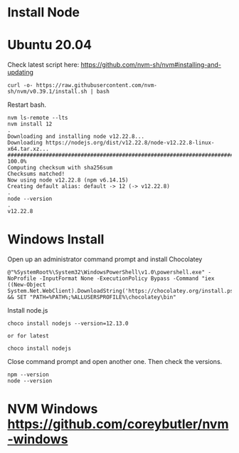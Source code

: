 # Install Node

# Ubuntu 20.04

Check latest script here: https://github.com/nvm-sh/nvm#installing-and-updating

```
curl -o- https://raw.githubusercontent.com/nvm-sh/nvm/v0.39.1/install.sh | bash
```

Restart bash.

```
nvm ls-remote --lts
nvm install 12
.
Downloading and installing node v12.22.8...
Downloading https://nodejs.org/dist/v12.22.8/node-v12.22.8-linux-x64.tar.xz...
############################################################################################################################################## 100.0%
Computing checksum with sha256sum
Checksums matched!
Now using node v12.22.8 (npm v6.14.15)
Creating default alias: default -> 12 (-> v12.22.8)
.
node --version
.
v12.22.8
```

# Windows Install

Open up an administrator command prompt and install Chocolatey

```batch
@"%SystemRoot%\System32\WindowsPowerShell\v1.0\powershell.exe" -NoProfile -InputFormat None -ExecutionPolicy Bypass -Command "iex ((New-Object System.Net.WebClient).DownloadString('https://chocolatey.org/install.ps1'))" && SET "PATH=%PATH%;%ALLUSERSPROFILE%\chocolatey\bin"
```

Install node.js

```
choco install nodejs --version=12.13.0

or for latest

choco install nodejs
```

Close command prompt and open another one. Then check the versions.

```
npm --version
node --version
```

# NVM Windows https://github.com/coreybutler/nvm-windows

